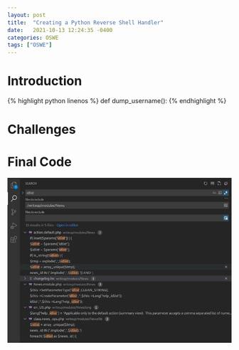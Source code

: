 ```yaml
---
layout: post
title:  "Creating a Python Reverse Shell Handler"
date:   2021-10-13 12:24:35 -0400
categories: OSWE
tags: ["OSWE"]
---
```


# Introduction
{% highlight python linenos %}
def dump_username():
{% endhighlight %}

# Challenges

# Final Code

![search](/assets/2021-10-02-Analysis-of-CVE-2019-9053/search.png)

